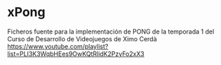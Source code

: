 # xPong
Ficheros fuente para la implementación de PONG de la temporada 1 del Curso de Desarrollo de Videojuegos de Ximo Cerdà
https://www.youtube.com/playlist?list=PLI3K3WqbHEes9OwKQtRlidK2PzyFo2xX3
